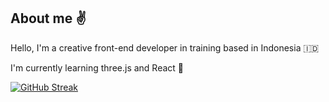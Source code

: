 ## About me :v:

Hello, I'm a creative front-end developer in training based in Indonesia :indonesia:

I'm currently learning three.js and React 🌱

[![GitHub Streak](https://github-readme-streak-stats.herokuapp.com?user=izamghali&theme=transparent&fire=6FEBDE&ring=EB8604&currStreakNum=6FEBDE&sideNums=EBEBEB&dates=EBEBEB&sideLabels=EBEBEB&currStreakLabel=EB8604)](https://git.io/streak-stats)

<!--
**izamghali/izamghali** is a ✨ _special_ ✨ repository because its `README.md` (this file) appears on your GitHub profile.

Here are some ideas to get you started:

- 🔭 I’m currently working on ...
- 🌱 I’m currently learning ...
- 👯 I’m looking to collaborate on ...
- 🤔 I’m looking for help with ...
- 💬 Ask me about ...
- 📫 How to reach me: ...
- 😄 Pronouns: ...
- ⚡ Fun fact: ...
-->
